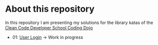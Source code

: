 # About this repository

In this repository I am presenting my solutions for the library katas of the [Clean Code Developer School Coding Dojo](https://ccd-school.de/coding-dojo/ "Coding Dojo")

+ 01: [User Login](https://ccd-school.de/en/coding-dojo/library-katas/user-login/ "User Login") -> Work in progress